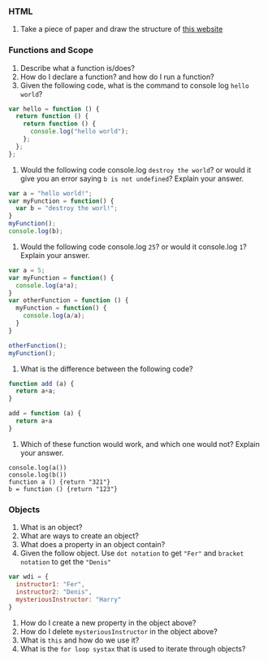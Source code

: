 ### HTML
1. Take a piece of paper and draw the structure of [this website](https://github.com/WDI-HK-8/html-css-lab/blob/answer/screenshots/full-page-screenshot.png?raw=true)

### Functions and Scope
1. Describe what a function is/does?
1. How do I declare a function? and how do I run a function?
1. Given the following code, what is the command to console log `hello world`?

  ```javascript
  var hello = function () {
    return function () {
      return function () {
        console.log("hello world");
      };
    };
  };
  ```

1. Would the following code console.log `destroy the world`? or would it give you an error saying `b is not undefined`? Explain your answer.

  ```javascript
  var a = "hello world!";
  var myFunction = function() {
    var b = "destroy the worl!";
  }
  myFunction();
  console.log(b);
  ```

1. Would the following code console.log `25`? or would it console.log `1`? Explain your answer.

  ``` javascript
  var a = 5;
  var myFunction = function() {
    console.log(a*a);
  }
  var otherFunction = function () {
    myFunction = function() {
      console.log(a/a);
    }
  }

  otherFunction();
  myFunction();
  ```

1. What is the difference between the following code?

  ``` javascript
  function add (a) {
    return a+a;
  }

  add = function (a) {
    return a+a
  }
  ```

1. Which of these function would work, and which one would not? Explain your answer.

  ```
  console.log(a())
  console.log(b())
  function a () {return "321"}
  b = function () {return "123"}
  ```

### Objects
1. What is an object?
1. What are ways to create an object?
1. What does a property in an object contain?
1. Given the follow object. Use `dot notation` to get `"Fer"` and `bracket notation` to get the `"Denis"`

  ``` javascript
  var wdi = {
    instructor1: "Fer",
    instructor2: "Denis",
    mysteriousInstructor: "Harry"
  }
  ```

1. How do I create a new property in the object above?
1. How do I delete `mysteriousInstructor` in the object above?
1. What is `this` and how do we use it?
1. What is the `for loop systax` that is used to iterate through objects?
